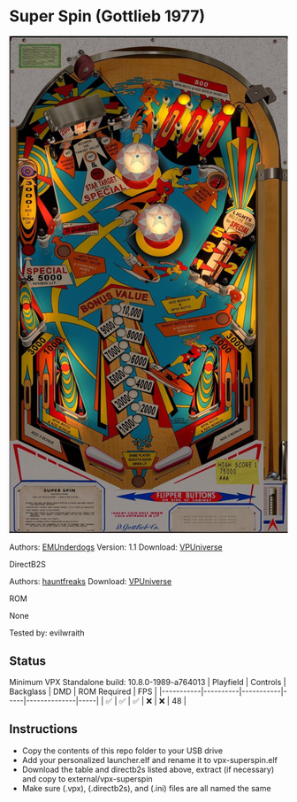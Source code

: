 # Super Spin (Gottlieb 1977)

![Table Preview](https://github.com/evilwraith/vpx-images/blob/main/vpx-superspin.jpg)

Authors: [EMUnderdogs](https://vpuniverse.com/profile/73817-emunderdogs/)
Version: 1.1
Download: [VPUniverse](https://vpuniverse.com/files/file/22198-super-spin-gottlieb-1977-11/)

DirectB2S

Authors: [hauntfreaks](https://vpuniverse.com/profile/5216-hauntfreaks/)
Download: [VPUniverse](https://vpuniverse.com/files/file/22199-super-spin-gottlieb-1977-b2s/)

ROM

None

Tested by: evilwraith

## Status 

Minimum VPX Standalone build: 10.8.0-1989-a764013
| Playfield | Controls | Backglass | DMD | ROM Required | FPS | 
|-----------|----------|-----------|-----|--------------|-----|
| :white_check_mark: | :white_check_mark: | :white_check_mark: | :x: | :x: | 48 |

## Instructions

- Copy the contents of this repo folder to your USB drive
- Add your personalized launcher.elf and rename it to vpx-superspin.elf
- Download the table and directb2s listed above, extract (if necessary) and copy to external/vpx-superspin
- Make sure (.vpx), (.directb2s), and (.ini) files are all named the same